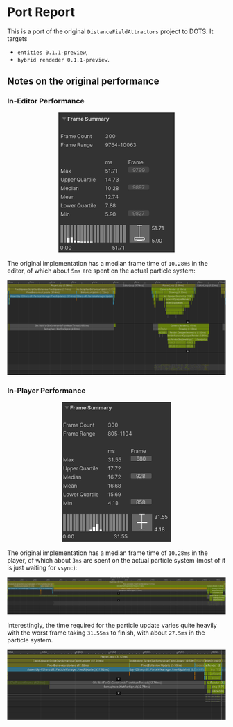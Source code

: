 # Port Report
This is a port of the original `DistanceFieldAttractors` project to DOTS. It targets
 * `entities 0.1.1-preview`,
 * `hybrid rendeder 0.1.1-preview`.

## Notes on the original performance

### In-Editor Performance
<div style="text-align:center"><img src="report_images/orig_editor_frametime.png" /></div>

The original implementation has a median frame time of `10.28ms` in the editor, of which about `5ms` are spent on the actual particle system:

<div style="text-align:center"><img src="report_images/orig_editor_medianframe.png" /></div>



### In-Player Performance
<div style="text-align:center"><img src="report_images/orig_player_frametime.png" /></div>

The original implementation has a median frame time of `10.28ms` in the player, of which about `3ms` are spent on the actual particle system (most of it is just waiting for `vsync`):

<div style="text-align:center"><img src="report_images/orig_player_medianframe.png" /></div>

Interestingly, the time required for the particle update varies quite heavily with the worst frame taking `31.55ms` to finish, with about `27.5ms` in the particle system.

<div style="text-align:center"><img src="report_images/orig_player_maxframe.png" /></div>